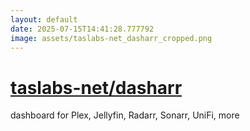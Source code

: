 ```yaml
---
layout: default
date: 2025-07-15T14:41:28.777792
image: assets/taslabs-net_dasharr_cropped.png
---
```


# [taslabs-net/dasharr](https://github.com/taslabs-net/dasharr)

dashboard for Plex, Jellyfin, Radarr, Sonarr, UniFi, more
